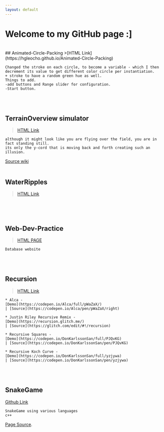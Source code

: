 ```yaml
---
layout: default
---
```

# Welcome to my GitHub page :]
<br/>
## Animated-Circle-Packing
>[HTML Link](https://hgleocho.github.io/Animated-Circle-Packing)

```
Changed the stroke on each circle, to become a variable - which I then decrement its value to get different color circle per instantiation.
+ stroke to have a random green hue as well.
Things to add.
-add buttons and Range slider for configuration.
-Start button.
```
<br/><br/>

## TerrainOverview simulator
>[HTML Link](https://hgleocho.github.io/TerrainOverview/)

```
although it might look like you are flying over the field, you are in fact standing still.
its only the y-cord that is moving back and forth creating such an illusion.
```
[Source wiki](http://flafla2.github.io/2014/08/09/perlinnoise.html)
<br/><br/>

## WaterRipples

>[HTML Link](https://hgleocho.github.io/WaterRipples)

```

```
<br/><br/>

## Web-Dev-Practice<br/>
>[HTML PAGE](https://hgleocho.github.io/Web-Dev-Practice/)<br/>

```
Database website
```
<br/><br/>

## Recursion
>[HTML Link](https://hgleocho.github.io/Recursion)

```
* Alca - 
[Demo](https://codepen.io/Alca/full/pWaZaX/) 
| [Source](https://codepen.io/Alca/pen/pWaZaX/right)

* Justin Riley Recursive Remix - 
[Demo](https://recursion.glitch.me/) 
| [Source](https://glitch.com/edit/#!/recursion)

* Recursive Squares - 
[Demo](https://codepen.io/DonKarlssonSan/full/PJQvKG) 
| [Source](https://codepen.io/DonKarlssonSan/pen/PJQvKG)

* Recursive Koch Curve - 
[Demo](https://codepen.io/DonKarlssonSan/full/yzjywa) 
| [Source](https://codepen.io/DonKarlssonSan/pen/yzjywa)
```

<br/><br/>


## SnakeGame

[Github Link](https://github.com/HGLeoCho/SnakeGame)

```
SnakeGame using various languages
c++
```


[Page Source](./another-page.html).

